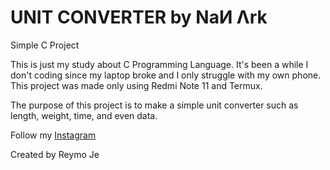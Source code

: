 # UNIT CONVERTER by NaИ Λrk

Simple C Project

This is just my study about C Programming Language. It's been a while I don't coding since my laptop broke and I only struggle with my own phone. This project was made only using Redmi Note 11 and Termux.

The purpose  of this project is to make a simple unit converter such as length, weight, time, and even data.

Follow my [Instagram](https://instagram.com/reymo_je_xefron?igshid=MzNlNGNkZWQ4Mg==)

Created by Reymo Je
